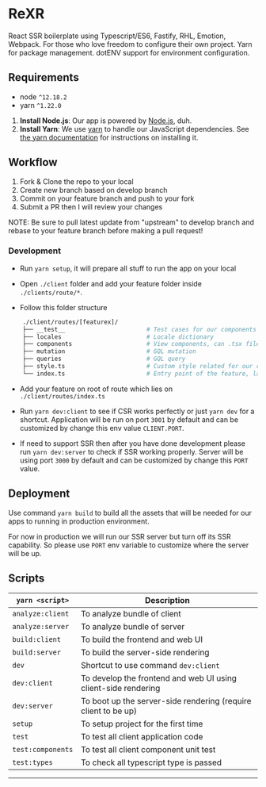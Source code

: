 # ReXR

React SSR boilerplate using Typescript/ES6, Fastify, RHL, Emotion, Webpack.
For those who love freedom to configure their own project.
Yarn for package management.
dotENV support for environment configuration.

## Requirements

- node `^12.18.2`
- yarn `^1.22.0`

1. **Install Node.js**: Our app is powered by [Node.js](https://nodejs.org/en/), duh.
2. **Install Yarn**: We use [yarn](https://yarnpkg.com) to handle our JavaScript dependencies. See [the yarn documentation](https://yarnpkg.com/en/docs/install) for instructions on installing it.

## Workflow

1. Fork & Clone the repo to your local
2. Create new branch based on develop branch
3. Commit on your feature branch and push to your fork
4. Submit a PR then I will review your changes

NOTE: Be sure to pull latest update from "upstream" to develop branch and rebase to your feature branch before making a pull request!

### Development

- Run `yarn setup`, it will prepare all stuff to run the app on your local

- Open `./client` folder and add your feature folder inside `./clients/route/*`.

- Follow this folder structure

```sh
    ./client/routes/[featurex]/
    ├── __test__                       # Test cases for our components view
    ├── locales                        # Locale dictionary
    ├── components                     # View components, can .tsx file / folder for complex components
    ├── mutation                       # GQL mutation
    ├── queries                        # GQL query
    ├── style.ts                       # Custom style related for our components
    └── index.ts                       # Entry point of the feature, lazy load (split chunk)
```

- Add your feature on root of route which lies on `./client/routes/index.ts`

- Run `yarn dev:client` to see if CSR works perfectly or just `yarn dev` for a shortcut. Application will be run on port `3001` by default and can be customized by change this env value `CLIENT.PORT`.

- If need to support SSR then after you have done development please run `yarn dev:server` to check if SSR working properly. Server will be using port `3000` by default and can be customized by change this `PORT` value.

## Deployment

Use command `yarn build` to build all the assets that will be needed for our apps to running in production environment.

For now in production we will run our SSR server but turn off its SSR capability. So please use `PORT` env variable to customize where the server will be up.

## Scripts

| `yarn <script>`   | Description                                                    |
| ----------------- | -------------------------------------------------------------- |
| `analyze:client`  | To analyze bundle of client                                    |
| `analyze:server`  | To analyze bundle of server                                    |
| `build:client`    | To build the frontend and web UI                               |
| `build:server`    | To build the server-side rendering                             |
| `dev`             | Shortcut to use command `dev:client`                           |
| `dev:client`      | To develop the frontend and web UI using client-side rendering |
| `dev:server`      | To boot up the server-side rendering (require client to be up) |
| `setup`           | To setup project for the first time                            |
| `test`            | To test all client application code                            |
| `test:components` | To test all client component unit test                         |
| `test:types`      | To check all typescript type is passed                         |

---
